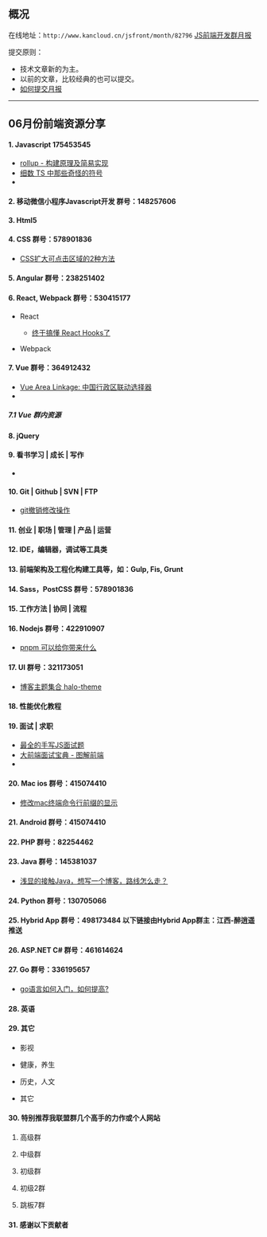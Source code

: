 ## 概况

在线地址：`http://www.kancloud.cn/jsfront/month/82796` [JS前端开发群月报](http://www.kancloud.cn/jsfront/month/82796)


提交原则：

- 技术文章新的为主。
- 以前的文章，比较经典的也可以提交。
- [如何提交月报](http://www.kancloud.cn/jsfront/month/227309)

---


## 06月份前端资源分享
#### 1. Javascript 175453545
- [rollup - 构建原理及简易实现](https://juejin.cn/post/6971970604010307620)
- [细数 TS 中那些奇怪的符号](https://segmentfault.com/a/1190000023943952)
- []()


#### 2. 移动微信小程序Javascript开发 群号：148257606

#### 3. Html5

#### 4. CSS  群号：578901836
- [CSS扩大可点击区域的2种方法](http://www.atjiang.com/css-extending-clickable-area/)

#### 5. Angular 群号：238251402

#### 6. React, Webpack 群号：530415177
- React
    
    - [终于搞懂 React Hooks了](https://juejin.cn/post/6844904072168865800)

- Webpack


#### 7. Vue 群号：364912432
- [Vue Area Linkage: 中国行政区联动选择器](https://dwqs.github.io/vue-area-linkage/)
- []()


##### 7.1 Vue 群内资源


#### 8. jQuery

#### 9. 看书学习 | 成长 | 写作
- []()

#### 10. Git | Github | SVN | FTP
- [git撤销修改操作](https://segmentfault.com/a/1190000012306659)
    
#### 11. 创业 | 职场 | 管理 | 产品 | 运营

#### 12. IDE，编辑器，调试等工具类

#### 13. 前端架构及工程化构建工具等，如：Gulp, Fis, Grunt

#### 14. Sass，PostCSS  群号：578901836

#### 15. 工作方法 | 协同 | 流程

#### 16. Nodejs 群号：422910907
- [pnpm 可以给你带来什么](https://juejin.cn/post/6951190236290351118)

#### 17. UI 群号：321173051
- [博客主题集合 halo-theme](https://github.com/topics/halo-theme)

#### 18. 性能优化教程

#### 19. 面试 | 求职
- [最全的手写JS面试题](https://juejin.cn/post/6968713283884974088)
- [大前端面试宝典 - 图解前端](https://lucifer.ren/fe-interview/#/)
- []()

#### 20. Mac ios 群号：415074410
- [修改mac终端命令行前缀的显示](https://blog.csdn.net/autoliuweijie/article/details/50345933)

#### 21. Android 群号：415074410

#### 22. PHP 群号：82254462

#### 23. Java 群号：145381037
- [浅显的接触Java，想写一个博客，路线怎么走？](https://www.zhihu.com/question/65832488)

#### 24. Python 群号：130705066

#### 25. Hybrid App 群号：498173484 以下链接由Hybrid App群主：江西-醉逍遥推送

#### 26. ASP.NET C# 群号：461614624

#### 27. Go 群号：336195657
- [go语言如何入门，如何提高?](https://www.zhihu.com/question/35657641)

#### 28. 英语

#### 29. 其它

- 影视


- 健康，养生


- 历史，人文


- 其它


#### 30. 特别推荐我联盟群几个高手的力作或个人网站

1. 高级群

2. 中级群


3. 初级群

4. 初级2群


5. 跳板7群


#### 31. 感谢以下贡献者

